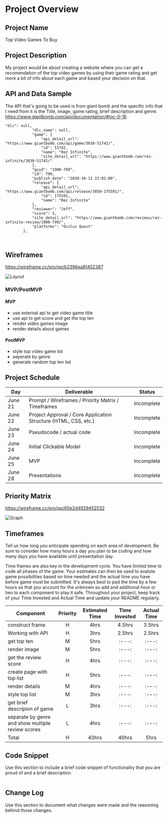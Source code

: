 # Project Overview

## Project Name

Top Video Games To Buy 

## Project Description

My project would be about creating a website where you can get a recomendation of the top video games by using their game rating and get more a bit of info about each game and based your decision on that.

## API and Data Sample

The API that's going to be used is from giant bomb and the specific info that I need from it is the Title, image, game rating, brief description and genre.
https://www.giantbomb.com/api/documentation/#toc-0-16 

```
"dlc": null,
            "dlc_name": null,
            "game": {
                "api_detail_url": "https://www.giantbomb.com/api/game/3030-51742/",
                "id": 51742,
                "name": "Rez Infinite",
                "site_detail_url": "https://www.giantbomb.com/rez-infinite/3030-51742/"
            },
            "guid": "1900-799",
            "id": 799,
            "publish_date": "2020-10-12 22:02:00",
            "release": {
                "api_detail_url": "https://www.giantbomb.com/api/release/3050-175591/",
                "id": 175591,
                "name": "Rez Infinite"
            },
            "reviewer": "Jeff",
            "score": 5,
            "site_detail_url": "https://www.giantbomb.com/reviews/rez-infinite-review/1900-799/",
            "platforms": "Oculus Quest"
        },
        
       
```

## Wireframes
https://wireframe.cc/pro/pp/b2396ea81452387
                                                                                             
![Layout](https://user-images.githubusercontent.com/38265711/122980565-cc247b80-d366-11eb-939f-27d2e79d3f79.png)                                                                                       

### MVP/PostMVP

#### MVP 

- use external api to get video game title 
- use api to get score and get the top ten 
- render video games image                                                                                             
- render details about games                                                                                                                                                                                      

#### PostMVP  

- style top video game list 
- seperate by genre 
- generate random top ten list                                                                                              

## Project Schedule


|  Day | Deliverable | Status
|---|---| ---|
|June 21| Prompt / Wireframes / Priority Matrix / Timeframes | Incomplete
|June 22| Project Approval / Core Application Structure (HTML, CSS, etc.) | Incomplete
|June 23| Pseudocode / actual code | Incomplete
|June 24| Initial Clickable Model  | Incomplete
|June 25| MVP | Incomplete
|June 28| Presentations | Incomplete

## Priority Matrix

https://wireframe.cc/pro/pp/60e2d4929452532

![Graph](https://user-images.githubusercontent.com/38265711/122980721-ff670a80-d366-11eb-813e-c2e4b2b0d14a.png)
                                                                                             
                                                                                             

## Timeframes

Tell us how long you anticipate spending on each area of development. Be sure to consider how many hours a day you plan to be coding and how many days you have available until presentation day.

Time frames are also key in the development cycle.  You have limited time to code all phases of the game.  Your estimates can then be used to evalute game possibilities based on time needed and the actual time you have before game must be submitted. It's always best to pad the time by a few hours so that you account for the unknown so add and additional hour or two to each component to play it safe. Throughout your project, keep track of your Time Invested and Actual Time and update your README regularly.

| Component | Priority | Estimated Time | Time Invested | Actual Time |
| --- | :---: |  :---: | :---: | :---: |
| construct frame| H | 4hrs| 4.5hrs | 3.5hrs |
| Working with API | H | 3hrs| 2.5hrs | 2.5hrs |
| get top ten | M | 5hrs | :---: | :---: |
| render image | M |  5hrs | :---: | :---: |
| get the review score | H |  4hrs | :---: | :---: |
| create page with top list | H |  5hrs | :---: | :---: |
| render details | M |  4hrs | :---: | :---: |
| style top list | M |  3hrs | :---: | :---: |
| get brief descripion of game| L |  3hrs | :---: | :---: |
| separate by genre and show multiple review scores | L |  4hrs | :---: | :---: |
| Total | H | 40hrs| 40hrs | 5hrs |

## Code Snippet

Use this section to include a brief code snippet of functionality that you are proud of and a brief description.  

```

```

## Change Log
 Use this section to document what changes were made and the reasoning behind those changes.  
